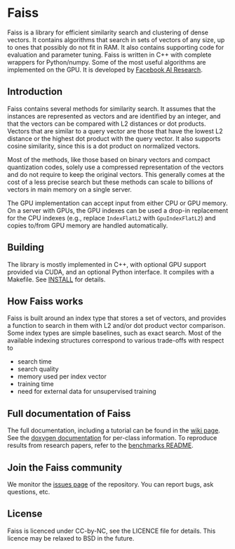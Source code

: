 # Faiss 

Faiss is a library for efficient similarity search and clustering of dense vectors. It contains algorithms that search in sets of vectors of any size, up to ones that possibly do not fit in RAM. It also contains supporting code for evaluation and parameter tuning. Faiss is written in C++ with complete wrappers for Python/numpy. Some of the most useful algorithms are implemented on the GPU. It is developed by [Facebook AI Research](https://research.fb.com/category/facebook-ai-research-fair/).

## Introduction

Faiss contains several methods for similarity search. It assumes that the instances are represented as vectors and are identified by an integer, and that the vectors can be compared with L2 distances or dot products. Vectors that are similar to a query vector are those that have the lowest L2 distance or the highest dot product with the query vector. It also supports cosine similarity, since this is a dot product on normalized vectors.

Most of the methods, like those based on binary vectors and compact quantization codes, solely use a compressed representation of the vectors and do not require to keep the original vectors. This generally comes at the cost of a less precise search but these methods can scale to billions of vectors in main memory on a single server. 

The GPU implementation can accept input from either CPU or GPU memory. On a server with GPUs, the GPU indexes can be used a drop-in replacement for the CPU indexes (e.g., replace `IndexFlatL2` with `GpuIndexFlatL2`) and copies to/from GPU memory are handled automatically.

## Building 

The library is mostly implemented in C++, with optional GPU support provided via CUDA, and an optional Python interface. It compiles with a Makefile. See [INSTALL](INSTALL) for details.

## How Faiss works

Faiss is built around an index type that stores a set of vectors, and provides a function to search in them with L2 and/or dot product vector comparison. Some index types are simple baselines, such as exact search. Most of the available indexing structures correspond to various trade-offs with respect to

- search time
- search quality
- memory used per index vector 
- training time
- need for external data for unsupervised training

## Full documentation of Faiss

The full documentation, including a tutorial can be found in the [wiki page](http://github.com/facebookresearch/faiss/wiki). See the [doxygen documentation](http://rawgithub.com/facebookresearch/faiss/blob/master/docs/html/index.html) for per-class information. To reproduce results from research papers, refer to the [benchmarks README](benchs/README.md).


## Join the Faiss community

We monitor the [issues page](http://github.com/facebookresearch/faiss/issues) of the repository. You can report bugs, ask questions, etc.

## License

Faiss is licenced under CC-by-NC, see the LICENCE file for details. This licence may be relaxed to BSD in the future.

